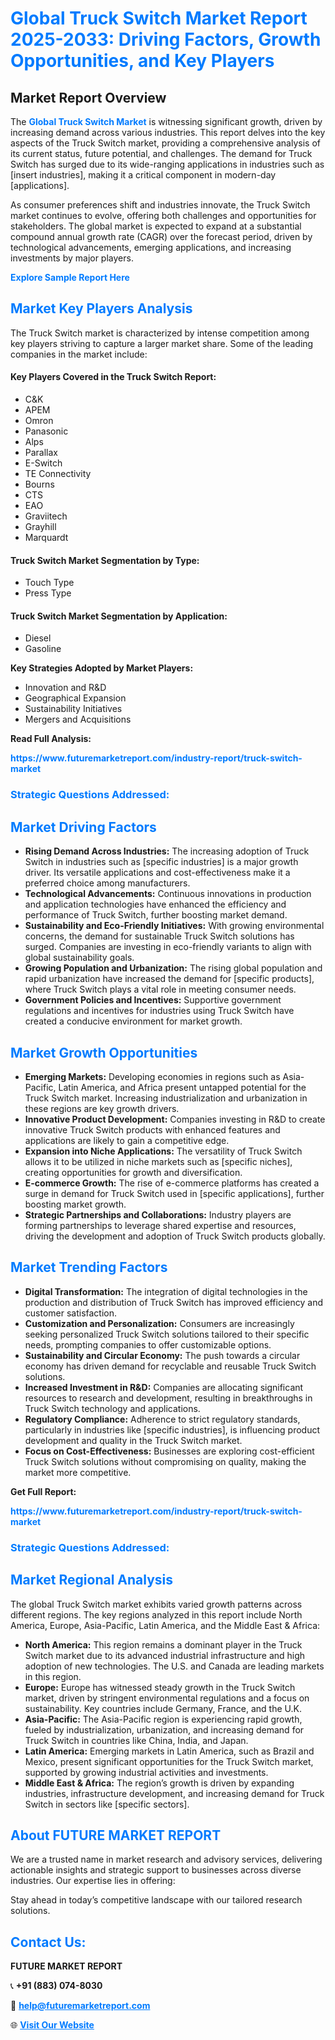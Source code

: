 <h1 style="color: #007BFF;">Global Truck Switch Market Report 2025-2033: Driving Factors, Growth Opportunities, and Key Players</h1>

<section id="overview">
<h2>Market Report Overview</h2>
<p>The <a href="https://www.futuremarketreport.com/industry-report/truck-switch-market" style="color: #007BFF; text-decoration: none;"><strong>Global Truck Switch Market</strong></a> is witnessing significant growth, driven by increasing demand across various industries. This report delves into the key aspects of the Truck Switch market, providing a comprehensive analysis of its current status, future potential, and challenges. The demand for Truck Switch has surged due to its wide-ranging applications in industries such as [insert industries], making it a critical component in modern-day [applications].</p>
<p>As consumer preferences shift and industries innovate, the Truck Switch market continues to evolve, offering both challenges and opportunities for stakeholders. The global market is expected to expand at a substantial compound annual growth rate (CAGR) over the forecast period, driven by technological advancements, emerging applications, and increasing investments by major players.</p>
</section>

<section id="overview">
<p><a href="https://www.futuremarketreport.com/request-sample/reportId=36427" style="color: #007BFF; text-decoration: none;"><strong>Explore Sample Report Here</strong></a></p>
</section>

<section id="key-players">
<h2 style="color: #007BFF;">Market Key Players Analysis</h2>
<p>The Truck Switch market is characterized by intense competition among key players striving to capture a larger market share. Some of the leading companies in the market include:</p>
<h4>Key Players Covered in the Truck Switch Report:</h4>
<ul><li>C&amp;K</li><li>APEM</li><li>Omron</li><li>Panasonic</li><li>Alps</li><li>Parallax</li><li>E-Switch</li><li>TE Connectivity</li><li>Bourns</li><li>CTS</li><li>EAO</li><li>Graviitech</li><li>Grayhill</li><li>Marquardt</li></ul>
<h4>Truck Switch Market Segmentation by Type:</h4>
<ul><li>Touch Type</li><li>Press Type</li></ul>

<h4>Truck Switch Market Segmentation by Application:</h4>
<ul><li>Diesel</li><li>Gasoline</li></ul>
<p><strong>Key Strategies Adopted by Market Players:</strong></p>
<ul>
<li>Innovation and R&D</li>
<li>Geographical Expansion</li>
<li>Sustainability Initiatives</li>
<li>Mergers and Acquisitions</li>
</ul>
</section>

<section>
<p><strong>Read Full Analysis: </strong></p><a href="https://www.futuremarketreport.com/industry-report/truck-switch-market" style="color: #007BFF; text-decoration: none;"><strong>https://www.futuremarketreport.com/industry-report/truck-switch-market</strong></a>
<h3 style="color: #007BFF;">Strategic Questions Addressed:</h3>
</section>

<section id="driving-factors">
<h2 style="color: #007BFF;">Market Driving Factors</h2>
<ul>
<li><strong>Rising Demand Across Industries:</strong> The increasing adoption of Truck Switch in industries such as [specific industries] is a major growth driver. Its versatile applications and cost-effectiveness make it a preferred choice among manufacturers.</li>
<li><strong>Technological Advancements:</strong> Continuous innovations in production and application technologies have enhanced the efficiency and performance of Truck Switch, further boosting market demand.</li>
<li><strong>Sustainability and Eco-Friendly Initiatives:</strong> With growing environmental concerns, the demand for sustainable Truck Switch solutions has surged. Companies are investing in eco-friendly variants to align with global sustainability goals.</li>
<li><strong>Growing Population and Urbanization:</strong> The rising global population and rapid urbanization have increased the demand for [specific products], where Truck Switch plays a vital role in meeting consumer needs.</li>
<li><strong>Government Policies and Incentives:</strong> Supportive government regulations and incentives for industries using Truck Switch have created a conducive environment for market growth.</li>
</ul>
</section>

<section id="growth-opportunities">
<h2 style="color: #007BFF;">Market Growth Opportunities</h2>
<ul>
<li><strong>Emerging Markets:</strong> Developing economies in regions such as Asia-Pacific, Latin America, and Africa present untapped potential for the Truck Switch market. Increasing industrialization and urbanization in these regions are key growth drivers.</li>
<li><strong>Innovative Product Development:</strong> Companies investing in R&D to create innovative Truck Switch products with enhanced features and applications are likely to gain a competitive edge.</li>
<li><strong>Expansion into Niche Applications:</strong> The versatility of Truck Switch allows it to be utilized in niche markets such as [specific niches], creating opportunities for growth and diversification.</li>
<li><strong>E-commerce Growth:</strong> The rise of e-commerce platforms has created a surge in demand for Truck Switch used in [specific applications], further boosting market growth.</li>
<li><strong>Strategic Partnerships and Collaborations:</strong> Industry players are forming partnerships to leverage shared expertise and resources, driving the development and adoption of Truck Switch products globally.</li>
</ul>
</section>

<section id="trending-factors">
<h2 style="color: #007BFF;">Market Trending Factors</h2>
<ul>
<li><strong>Digital Transformation:</strong> The integration of digital technologies in the production and distribution of Truck Switch has improved efficiency and customer satisfaction.</li>
<li><strong>Customization and Personalization:</strong> Consumers are increasingly seeking personalized Truck Switch solutions tailored to their specific needs, prompting companies to offer customizable options.</li>
<li><strong>Sustainability and Circular Economy:</strong> The push towards a circular economy has driven demand for recyclable and reusable Truck Switch solutions.</li>
<li><strong>Increased Investment in R&D:</strong> Companies are allocating significant resources to research and development, resulting in breakthroughs in Truck Switch technology and applications.</li>
<li><strong>Regulatory Compliance:</strong> Adherence to strict regulatory standards, particularly in industries like [specific industries], is influencing product development and quality in the Truck Switch market.</li>
<li><strong>Focus on Cost-Effectiveness:</strong> Businesses are exploring cost-efficient Truck Switch solutions without compromising on quality, making the market more competitive.</li>
</ul>
</section>

<section>
<p><strong>Get Full Report: </strong></p><a href="https://www.futuremarketreport.com/industry-report/truck-switch-market" style="color: #007BFF; text-decoration: none;"><strong>https://www.futuremarketreport.com/industry-report/truck-switch-market</strong></a>
<h3 style="color: #007BFF;">Strategic Questions Addressed:</h3>
</section>


<section id="regional-analysis">
<h2 style="color: #007BFF;">Market Regional Analysis</h2>
<p>The global Truck Switch market exhibits varied growth patterns across different regions. The key regions analyzed in this report include North America, Europe, Asia-Pacific, Latin America, and the Middle East & Africa:</p>
<ul>
<li><strong>North America:</strong> This region remains a dominant player in the Truck Switch market due to its advanced industrial infrastructure and high adoption of new technologies. The U.S. and Canada are leading markets in this region.</li>
<li><strong>Europe:</strong> Europe has witnessed steady growth in the Truck Switch market, driven by stringent environmental regulations and a focus on sustainability. Key countries include Germany, France, and the U.K.</li>
<li><strong>Asia-Pacific:</strong> The Asia-Pacific region is experiencing rapid growth, fueled by industrialization, urbanization, and increasing demand for Truck Switch in countries like China, India, and Japan.</li>
<li><strong>Latin America:</strong> Emerging markets in Latin America, such as Brazil and Mexico, present significant opportunities for the Truck Switch market, supported by growing industrial activities and investments.</li>
<li><strong>Middle East & Africa:</strong> The region’s growth is driven by expanding industries, infrastructure development, and increasing demand for Truck Switch in sectors like [specific sectors].</li>
</ul>
</section>

<footer>
<h2 style="color: #007BFF;">About FUTURE MARKET REPORT</h2>
<p>We are a trusted name in market research and advisory services, delivering actionable insights and strategic support to businesses across diverse industries. Our expertise lies in offering:</p>

<p>Stay ahead in today’s competitive landscape with our tailored research solutions.</p>

<h2 style="color: #007BFF;">Contact Us:</h2>
<p><strong>FUTURE MARKET REPORT</strong></p>
<p>📞 <strong>+91 (883) 074-8030</strong></p>
<p>📧 <strong><a href="mailto:help@futuremarketreport.com" style="color: #007BFF;">help@futuremarketreport.com</a></strong></p>
<p>🌐 <strong><a href="https://www.futuremarketreport.com/" style="color: #007BFF;">Visit Our Website</a></strong></p>
</footer>
